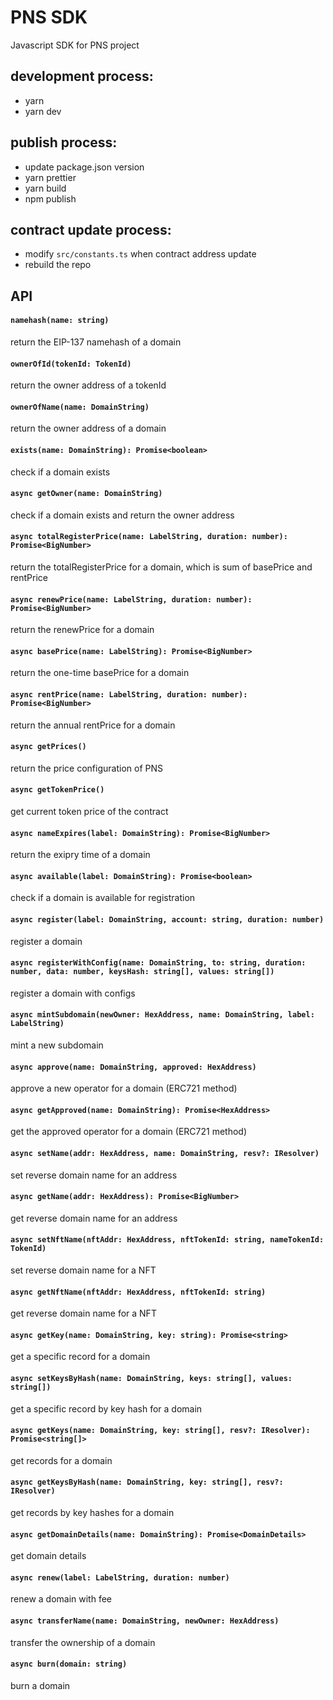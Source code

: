 # PNS SDK

Javascript SDK for PNS project

## development process:

 * yarn
 * yarn dev

## publish process:

 * update package.json version
 * yarn prettier
 * yarn build
 * npm publish

## contract update process:

 * modify `src/constants.ts` when contract address update
 * rebuild the repo

## API

#### `namehash(name: string)`

return the EIP-137 namehash of a domain

#### `ownerOfId(tokenId: TokenId)`

return the owner address of a tokenId

#### `ownerOfName(name: DomainString)`

return the owner address of a domain

#### `exists(name: DomainString): Promise<boolean>`

check if a domain exists

#### `async getOwner(name: DomainString)`

check if a domain exists and return the owner address

#### `async totalRegisterPrice(name: LabelString, duration: number): Promise<BigNumber>`

return the totalRegisterPrice for a domain, which is sum of basePrice and rentPrice

#### `async renewPrice(name: LabelString, duration: number): Promise<BigNumber>`

return the renewPrice for a domain

#### `async basePrice(name: LabelString): Promise<BigNumber>`

return the one-time basePrice for a domain

#### `async rentPrice(name: LabelString, duration: number): Promise<BigNumber>`

return the annual rentPrice for a domain

#### `async getPrices()`

return the price configuration of PNS

#### `async getTokenPrice()`

get current token price of the contract

#### `async nameExpires(label: DomainString): Promise<BigNumber>`

return the exipry time of a domain

#### `async available(label: DomainString): Promise<boolean>`

check if a domain is available for registration

#### `async register(label: DomainString, account: string, duration: number)`

register a domain

#### `async registerWithConfig(name: DomainString, to: string, duration: number, data: number, keysHash: string[], values: string[])`

register a domain with configs

#### `async mintSubdomain(newOwner: HexAddress, name: DomainString, label: LabelString)`

mint a new subdomain

#### `async approve(name: DomainString, approved: HexAddress)`

approve a new operator for a domain (ERC721 method)

#### `async getApproved(name: DomainString): Promise<HexAddress>`

get the approved operator for a domain (ERC721 method)

#### `async setName(addr: HexAddress, name: DomainString, resv?: IResolver)`

set reverse domain name for an address

#### `async getName(addr: HexAddress): Promise<BigNumber>`

get reverse domain name for an address

#### `async setNftName(nftAddr: HexAddress, nftTokenId: string, nameTokenId: TokenId)`

set reverse domain name for a NFT

#### `async getNftName(nftAddr: HexAddress, nftTokenId: string)`

get reverse domain name for a NFT

#### `async getKey(name: DomainString, key: string): Promise<string>`

get a specific record for a domain

#### `async setKeysByHash(name: DomainString, keys: string[], values: string[])`

get a specific record by key hash for a domain

#### `async getKeys(name: DomainString, key: string[], resv?: IResolver): Promise<string[]>`

get records for a domain

#### `async getKeysByHash(name: DomainString, key: string[], resv?: IResolver)`

get records by key hashes for a domain

#### `async getDomainDetails(name: DomainString): Promise<DomainDetails>`

get domain details

#### `async renew(label: LabelString, duration: number)`

renew a domain with fee

#### `async transferName(name: DomainString, newOwner: HexAddress)`

transfer the ownership of a domain

#### `async burn(domain: string)`

burn a domain
